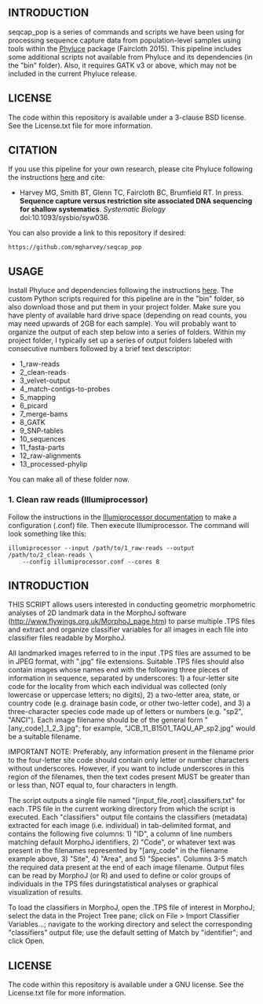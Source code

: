 INTRODUCTION
-------

seqcap_pop is a series of commands and scripts we have been using for processing sequence capture data from population-level samples using tools within the [Phyluce](http://phyluce.readthedocs.org/en/latest/index.html#) package (Faircloth 2015). This pipeline includes some additional scripts not available from Phyluce and its dependencies (in the "bin" folder). Also, it requires GATK v3 or above, which may not be included in the current Phyluce release.

LICENSE
-------

The code within this repository is available under a 3-clause BSD license. See the License.txt file for more information.

CITATION
--------

If you use this pipeline for your own research, please cite Phyluce following the instructions [here](http://phyluce.readthedocs.org/en/latest/citing.html) and cite:

* Harvey MG, Smith BT, Glenn TC, Faircloth BC, Brumfield RT. In press. **Sequence capture versus restriction site associated DNA sequencing for shallow systematics**. *Systematic Biology* doi:10.1093/sysbio/syw036. 
    
You can also provide a link to this repository if desired:

    https://github.com/mgharvey/seqcap_pop

USAGE
--------

Install Phyluce and dependencies following the instructions [here](http://phyluce.readthedocs.org/en/latest/index.html). The custom Python scripts required for this pipeline are in the "bin" folder, so also download those and put them in your project folder. Make sure you have plenty of available hard drive space (depending on read counts, you may need upwards of 2GB for each sample). You will probably want to organize the output of each step below into a series of folders. Within my project folder, I typically set up a series of output folders labeled with consecutive numbers followed by a brief text descriptor:

- 1_raw-reads
- 2_clean-reads
- 3_velvet-output
- 4_match-contigs-to-probes
- 5_mapping
- 6_picard
- 7_merge-bams
- 8_GATK
- 9_SNP-tables
- 10_sequences
- 11_fasta-parts
- 12_raw-alignments
- 13_processed-phylip

You can make all of these folder now.

### 1.	Clean raw reads (Illumiprocessor)

Follow the instructions in the [Illumiprocessor documentation](http://illumiprocessor.readthedocs.org/en/latest/index.html) to make a configuration (.conf) file. Then execute Illumiprocessor. The command will look something like this:

```
illumiprocessor --input /path/to/1_raw-reads --output /path/to/2_clean-reads \
	--config illumiprocessor.conf --cores 8
```



INTRODUCTION
-------

THIS SCRIPT allows users interested in conducting geometric morphometric analyses of 2D landmark data in the MorphoJ software (http://www.flywings.org.uk/MorphoJ_page.htm) to parse multiple .TPS files and extract and organize classifier variables for all 
images in each file into classifier files readable by MorphoJ. 

All landmarked images referred to in the input .TPS files are assumed to be in JPEG format, with ".jpg" file extensions. Suitable .TPS files should also contain images whose names end with the following three pieces of information in sequence, separated by underscores: 1) a four-letter site code for the locality from which each individual was collected (only lowercase or uppercase letters; no digits), 2) a two-letter area, state, or country code (e.g. drainage basin code, or other two-letter code), and 3) a three-character species code made up of letters or numbers (e.g. "sp2", "ANCI"). Each image filename should be of the general form "[any_code]_1_2_3.jpg"; for example, "JCB_11_B1501_TAQU_AP_sp2.jpg" would be a suitable filename.

IMPORTANT NOTE: Preferably, any information present in the filename prior to the four-letter site code should contain only letter or number characters without underscores. However, if you want to include underscores in this region of the filenames, then the text codes present MUST be greater than or less than, NOT equal to, four characters in length.

The script outputs a single file named "[input_file_root].classifiers.txt" for each .TPS file in the current working directory from which the script is executed. Each "classifiers" output file contains the classifiers (metadata) extracted for each image (i.e. individual) in tab-delimited format, and contains the following five columns: 1) "ID", a column of line numbers matching default MorphoJ identifiers, 2) "Code", or whatever text was present in the filenames represented by "[any_code" in the filename example above, 3) "Site", 4) "Area", and 5) "Species". Columns 3-5 match the required data present at the end of each image filename. Output files can be read by MorphoJ (or R) and used to define or color groups of individuals in the TPS files duringstatistical analyses or graphical visualization of results.

To load the classifiers in MorphoJ, open the .TPS file of interest in MorphoJ; select the data in the Project Tree pane; click on File > Import Classifier Variables...; navigate to the working directory and select the corresponding "classifiers" output file; use the default setting of Match by "identifier"; and click Open.

LICENSE
-------

The code within this repository is available under a GNU license. See the License.txt file for more information.

